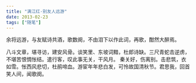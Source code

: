 ```yaml
---
title: "满江红·别友人远游"
date: 2013-02-23
tags: ["随笔"]
---
```


余将远游，与友赋诗共酒，歌数阕，不由泪下以作此词，再歌，酣然大醉焉。

八斗文章，堪寻访，建安风骨。谈笑里、东坡词黯，杜郎诗缺。三尺青蛇击逆虏，不堪苦恨惆怅结。遣行客，叹此事无关，干风月。 秦关好，伤离别。击悲筑，衣如雪。怅西风悲切，杜鹃啼血。游宦年年悲白发，可怜故国清秋节。君思我，回首笑人间，闻歌阕。

